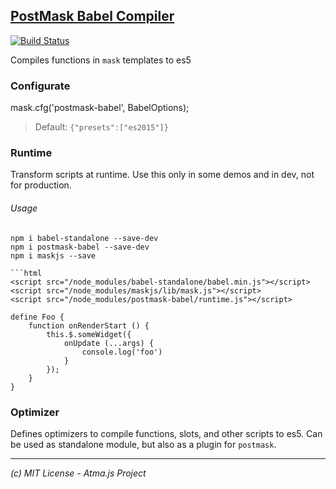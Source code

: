 [PostMask Babel Compiler](https://github.com/atmajs/postmask)
-----
[![Build Status](https://travis-ci.org/atmajs/postmask-babel.png?branch=master)](https://travis-ci.org/atmajs/postmask-babel)

Compiles functions in `mask` templates to es5

### Configurate

mask.cfg('postmask-babel', BabelOptions);

> Default: `{"presets":["es2015"]}`


### Runtime

Transform scripts at runtime. Use this only in some demos and in dev, not for production.

###### Usage

```
npm i babel-standalone --save-dev
npm i postmask-babel --save-dev
npm i maskjs --save

```html
<script src="/node_modules/babel-standalone/babel.min.js"></script>
<script src="/node_modules/maskjs/lib/mask.js"></script>
<script src="/node_modules/postmask-babel/runtime.js"></script>
```

```mask
define Foo {
    function onRenderStart () {
        this.$.someWidget({
            onUpdate (...args) {
                console.log('foo')
            }
        });
    }
}
```

### Optimizer

Defines optimizers to compile functions, slots, and other scripts to es5. Can be used as standalone module, but also as a plugin for `postmask`.


----
_(c) MIT License - Atma.js Project_
